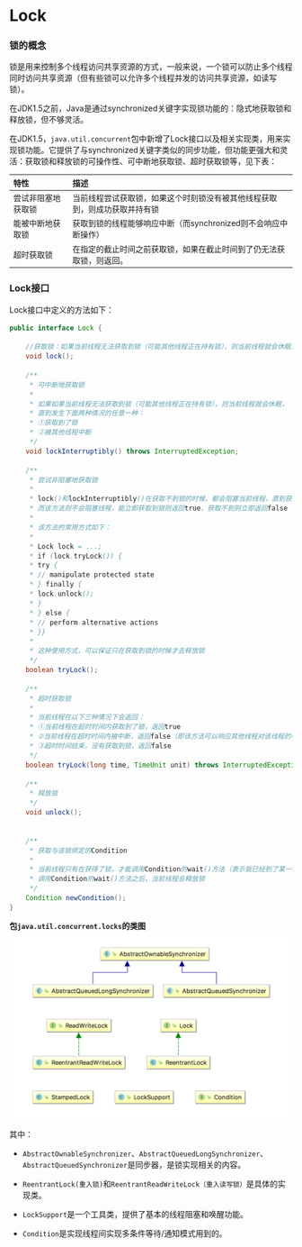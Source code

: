 # Lock

### 锁的概念

锁是用来控制多个线程访问共享资源的方式，一般来说，一个锁可以防止多个线程同时访问共享资源（但有些锁可以允许多个线程并发的访问共享资源，如读写锁）。

在JDK1.5之前，Java是通过synchronized关键字实现锁功能的：隐式地获取锁和释放锁，但不够灵活。

在JDK1.5，`java.util.concurrent`包中新增了Lock接口以及相关实现类，用来实现锁功能。它提供了与synchronized关键字类似的同步功能，但功能更强大和灵活：获取锁和释放锁的可操作性、可中断地获取锁、超时获取锁等，见下表：

| 特性 | 描述 |
| :--- | :--- |
| 尝试非阻塞地获取锁 | 当前线程尝试获取锁，如果这个时刻锁没有被其他线程获取到，则成功获取并持有锁 |
| 能被中断地获取锁 | 获取到锁的线程能够响应中断（而synchronized则不会响应中断操作） |
| 超时获取锁 | 在指定的截止时间之前获取锁，如果在截止时间到了仍无法获取锁，则返回。 |

### **Lock接口**

Lock接口中定义的方法如下：

```java
public interface Lock {

    //获取锁：如果当前线程无法获取到锁（可能其他线程正在持有锁），则当前线程就会休眠，直到获取到锁
    void lock();

    /**
     * 可中断地获取锁
     * 
     * 如果如果当前线程无法获取到锁（可能其他线程正在持有锁），则当前线程就会休眠，
     * 直到发生下面两种情况的任意一种：
     * ①获取到了锁
     * ②被其他线程中断
     */
    void lockInterruptibly() throws InterruptedException;

    /**
     * 尝试非阻塞地获取锁
     * 
     * lock()和lockInterruptibly()在获取不到锁的时候，都会阻塞当前线程，直到获取到锁
     * 而该方法则不会阻塞线程，能立即获取到锁则返回true，获取不到则立即返回false
     * 
     * 该方法的常用方式如下：
     * 
     * Lock lock = ...;
     * if (lock.tryLock()) {
     * try {
     * // manipulate protected state
     * } finally {
     * lock.unlock();
     * }
     * } else {
     * // perform alternative actions
     * }}
     * 
     * 这种使用方式，可以保证只在获取到锁的时候才去释放锁
     */
    boolean tryLock();

    /**
     * 超时获取锁
     * 
     * 当前线程在以下三种情况下会返回：
     * ①当前线程在超时时间内获取到了锁，返回true
     * ②当前线程在超时时间内被中断，返回false（即该方法可以响应其他线程对该线程的中断操作）
     * ③超时时间结束，没有获取到锁，返回false
     */
    boolean tryLock(long time, TimeUnit unit) throws InterruptedException;

    /**
     * 释放锁
     */
    void unlock();


    /**
     * 获取与该锁绑定的Condition
     * 
     * 当前线程只有在获得了锁，才能调用Condition的wait()方法（表示我已经到了某一条件），
     * 调用Condition的wait()方法之后，当前线程会释放锁
     */
    Condition newCondition();
}
```

**包`java.util.concurrent.locks`的类图**  
![](/assets/locks.png)  


其中：

* `AbstractOwnableSynchronizer`、`AbstractQueuedLongSynchronizer`、`AbstractQueuedSynchronizer`是同步器，是锁实现相关的内容。

* `ReentrantLock(重入锁)`和`ReentrantReadWriteLock（重入读写锁）`是具体的实现类。
* `LockSupport`是一个工具类，提供了基本的线程阻塞和唤醒功能。
* `Condition`是实现线程间实现多条件等待/通知模式用到的。





